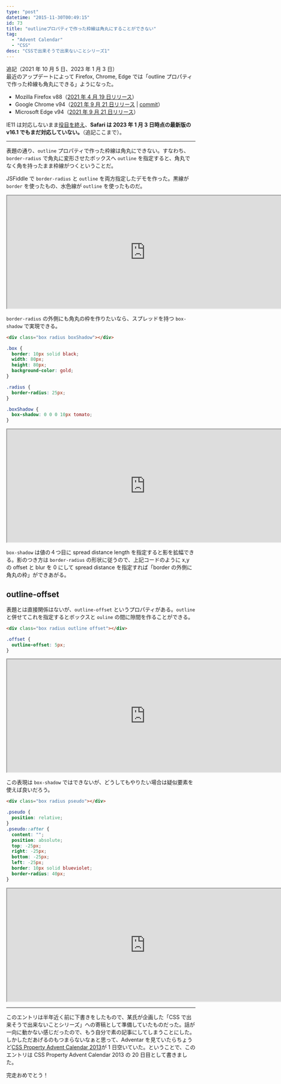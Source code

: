 ```yaml
---
type: "post"
datetime: "2015-11-30T00:49:15"
id: 73
title: "outlineプロパティで作った枠線は角丸にすることができない"
tag:
  - "Advent Calendar"
  - "CSS"
desc: "CSSで出来そうで出来ないことシリーズ1"
---
```


追記（2021 年 10 月 5 日、2023 年 1 月 3 日）<br>
最近のアップデートによって Firefox, Chrome, Edge では「outline プロパティで作った枠線も角丸にできる」ようになった。

- Mozilla Firefox v88（[2021 年 4 月 19 日リリース](https://developer.mozilla.org/en-US/docs/Mozilla/Firefox/Releases/88#css)）
- Google Chrome v94（[2021 年 9 月 21 日リリース](https://chromereleases.googleblog.com/2021/09/stable-channel-update-for-desktop_21.html) | [commit](https://chromium.googlesource.com/chromium/src/+/a37e4a5a7f24b9a0b9e8263ece2dbba9b11d9976)）
- Microsoft Edge v94（[2021 年 9 月 21 日リリース](https://docs.microsoft.com/ja-jp/deployedge/microsoft-edge-relnote-stable-channel#version-94099231-september-24)）

IE11 は対応しないまま[役目を終え](https://blogs.windows.com/japan/2022/06/15/internet-explorer-11-is-no-longer-supported/)、**Safari は 2023 年 1 月 3 日時点の最新版の v16.1 でもまだ対応していない。**（追記ここまで）。

---

表題の通り、`outline` プロパティで作った枠線は角丸にできない。すなわち、`border-radius` で角丸に変形させたボックスへ `outline` を指定すると、角丸でなく角を持ったまま枠線がつくということだ。

JSFiddle で `border-radius` と `outline` を両方指定したデモを作った。黒線が `border` を使ったもの、水色線が `outline` を使ったものだ。

<iframe width="736" height="300" src="https://jsfiddle.net/otiext/f1ten76j/embedded/result,css,html/" allowfullscreen></iframe>

`border-radius` の外側にも角丸の枠を作りたいなら、スプレッドを持つ `box-shadow` で実現できる。

```html
<div class="box radius boxShadow"></div>
```

```css
.box {
  border: 10px solid black;
  width: 80px;
  height: 80px;
  background-color: gold;
}

.radius {
  border-radius: 25px;
}

.boxShadow {
  box-shadow: 0 0 0 10px tomato;
}
```

<iframe width="736" height="300" src="https://jsfiddle.net/otiext/f1ten76j/1/embedded/result,css,html/" allowfullscreen></iframe>

`box-shadow` は値の４つ目に spread distance length を指定すると影を拡幅できる。影のつき方は `border-radius` の形状に従うので、上記コードのように x,y の offset と blur を 0 にして spread distance を指定すれば「border の外側に角丸の枠」ができあがる。

## outline-offset

表題とは直接関係はないが、`outline-offset` というプロパティがある。`outline` と併せてこれを指定するとボックスと `ouline` の間に隙間を作ることができる。

```html
<div class="box radius outline offset"></div>
```

```css
.offset {
  outline-offset: 5px;
}
```

<iframe width="736" height="300" src="https://jsfiddle.net/otiext/f1ten76j/2/embedded/result,css,html/" allowfullscreen></iframe>

この表現は `box-shadow` ではできないが、どうしてもやりたい場合は疑似要素を使えば良いだろう。

```html
<div class="box radius pseudo"></div>
```

```css
.pseudo {
  position: relative;
}
.pseudo::after {
  content: "";
  position: absolute;
  top: -25px;
  right: -25px;
  bottom: -25px;
  left: -25px;
  border: 10px solid blueviolet;
  border-radius: 40px;
}
```

<iframe width="736" height="300" src="https://jsfiddle.net/otiext/f1ten76j/4/embedded/result,css,html/" allowfullscreen></iframe>

---

このエントリは半年近く前に下書きをしたもので、某氏が企画した「CSS で出来そうで出来ないことシリーズ」への寄稿として準備していたものだった。話が一向に動かない感じだったので、もう自分で素の記事にしてしまうことにした。しかしただあげるのもつまらないなぁと思って、Adventar を見ていたらちょうど[CSS Property Advent Calendar 2013](http://www.adventar.org/calendars/57)が 1 日空いていた。ということで、このエントリは CSS Property Advent Calendar 2013 の 20 日目として書きました。

完走おめでとう！
